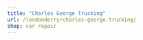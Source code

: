 ```yaml
---
title: "Charles George Trucking"
url: /londonderry/charles-george-trucking/
shop: car repair
---
```

